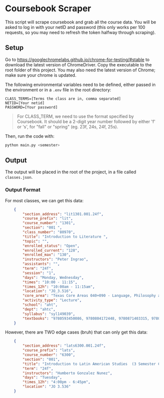 # Coursebook Scraper

This script will scrape coursebook and grab all the course data. You will be asked to log in with your netID and password (this only works per 100 requests, so you may need to refresh the token halfway through scraping).

## Setup

Go to https://googlechromelabs.github.io/chrome-for-testing/#stable to download the latest version of ChromeDriver. Copy the executable to the root folder of this project. You may also need the latest version of Chrome; make sure your chrome is updated.

The following environmental variables need to be defined, either passed in the environment or in a `.env` file in the root directory:

```
CLASS_TERMS=[Terms the class are in, comma separated]
NETID=[Your netid]
PASSWORD=[Your password]
```

> For CLASS_TERM, we need to use the format specified by Coursebook. It should be a 2-digit year number followed by either 'f' or 's', for "fall" or "spring" (eg. 23f, 24s, 24f, 25s).

Then, run the code with:

```bash
python main.py <semester>
```

## Output

The output will be placed in the root of the project, in a file called `classes.json`.

### Output Format

For most classes, we can get this data:

```json
    {
        "section_address": "lit1301.001.24f",
        "course_prefix": "lit",
        "course_number": "1301",
        "section": "001 ",
        "class_number": "80970",
        "title": "Introduction to Literature ",
        "topic": "",
        "enrolled_status": "Open",
        "enrolled_current": "128",
        "enrolled_max": "130",
        "instructors": "Peter Ingrao",
        "assistants": "",
        "term": "24f",
        "session": "1",
        "days": "Monday, Wednesday",
        "times": "10:00 - 11:15",
        "times_12h": "10:00am - 11:15am",
        "location": "JO_3.516",
        "core_area": "Texas Core Areas 040+090 - Language, Philosophy and Culture + CAO",
        "activity_type": "Lecture",
        "school": "aht",
        "dept": "ahtc",
        "syllabus": "syl149039",
        "textbooks": "9780593450086, 9780804172448, 9780871403315, 9780871403629, 9781538732182 "
    }
```

However, there are TWO edge cases (bruh) that can only get this data:

```json
    {
        "section_address": "lats6300.001.24f",
        "course_prefix": "lats",
        "course_number": "6300",
        "section": "001",
        "title": "Introduction to Latin American Studies  (3 Semester Credit Hours)",
        "term": "24f",
        "instructors": "Humberto Gonzalez Nunez",
        "days": "Tuesday",
        "times_12h": "4:00pm - 6:45pm",
        "location": "JO 3.536"
    }
```
